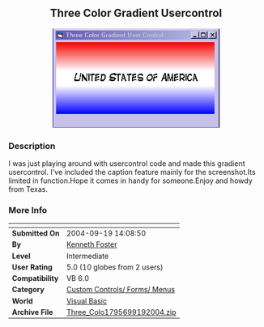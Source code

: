 ﻿<div align="center">

## Three Color Gradient Usercontrol

<img src="PIC2004919132783948.jpg">
</div>

### Description

I was just playing around with usercontrol code and made this gradient usercontrol. I've included the caption feature mainly for the screenshot.Its limited in function.Hope it comes in handy for someone.Enjoy and howdy from Texas.
 
### More Info
 


<span>             |<span>
---                |---
**Submitted On**   |2004-09-19 14:08:50
**By**             |[Kenneth Foster](https://github.com/Planet-Source-Code/PSCIndex/blob/master/ByAuthor/kenneth-foster.md)
**Level**          |Intermediate
**User Rating**    |5.0 (10 globes from 2 users)
**Compatibility**  |VB 6\.0
**Category**       |[Custom Controls/ Forms/  Menus](https://github.com/Planet-Source-Code/PSCIndex/blob/master/ByCategory/custom-controls-forms-menus__1-4.md)
**World**          |[Visual Basic](https://github.com/Planet-Source-Code/PSCIndex/blob/master/ByWorld/visual-basic.md)
**Archive File**   |[Three\_Colo1795699192004\.zip](https://github.com/Planet-Source-Code/kenneth-foster-three-color-gradient-usercontrol__1-56260/archive/master.zip)









